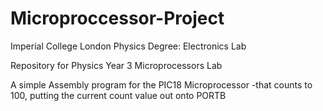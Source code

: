 # Microproccessor-Project
Imperial College London Physics Degree: Electronics Lab

Repository for Physics Year 3 Microprocessors Lab

A simple Assembly program for the PIC18 Microprocessor
-that counts to 100, putting the current count value out onto PORTB
